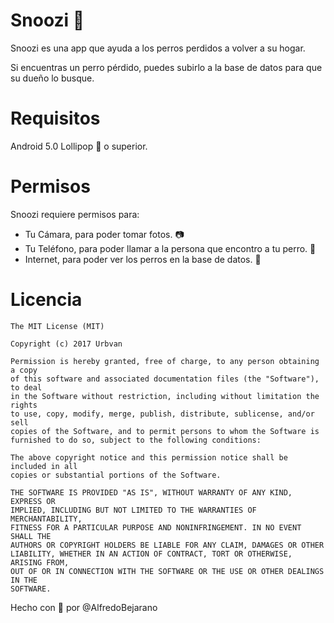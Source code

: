 # Snoozi 🐶
Snoozi es una app que ayuda a los perros perdidos a volver a su hogar.

Si encuentras un perro pérdido,  puedes subirlo a la base de datos para que su dueño lo busque.

# Requisitos

Android 5.0 Lollipop 🍭 o superior.

# Permisos

Snoozi requiere permisos para:

- Tu Cámara, para poder tomar fotos. 📷
- Tu Teléfono, para poder llamar a la persona que encontro a tu perro. 📱
- Internet, para poder ver los perros en la base de datos. 📡

# Licencia
```
The MIT License (MIT)

Copyright (c) 2017 Urbvan

Permission is hereby granted, free of charge, to any person obtaining a copy
of this software and associated documentation files (the "Software"), to deal
in the Software without restriction, including without limitation the rights
to use, copy, modify, merge, publish, distribute, sublicense, and/or sell
copies of the Software, and to permit persons to whom the Software is
furnished to do so, subject to the following conditions:

The above copyright notice and this permission notice shall be included in all
copies or substantial portions of the Software.

THE SOFTWARE IS PROVIDED "AS IS", WITHOUT WARRANTY OF ANY KIND, EXPRESS OR
IMPLIED, INCLUDING BUT NOT LIMITED TO THE WARRANTIES OF MERCHANTABILITY,
FITNESS FOR A PARTICULAR PURPOSE AND NONINFRINGEMENT. IN NO EVENT SHALL THE
AUTHORS OR COPYRIGHT HOLDERS BE LIABLE FOR ANY CLAIM, DAMAGES OR OTHER
LIABILITY, WHETHER IN AN ACTION OF CONTRACT, TORT OR OTHERWISE, ARISING FROM,
OUT OF OR IN CONNECTION WITH THE SOFTWARE OR THE USE OR OTHER DEALINGS IN THE
SOFTWARE.
```

Hecho con 💓 por @AlfredoBejarano 